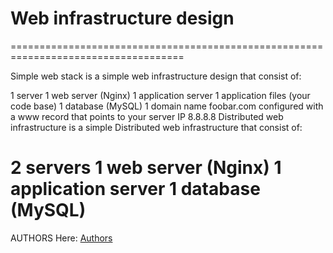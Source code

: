 <h1>Web infrastructure design</h1>
====================================================================================

Simple web stack
is a simple web infrastructure design that consist of:

1 server
1 web server (Nginx)
1 application server
1 application files (your code base)
1 database (MySQL)
1 domain name foobar.com configured with a www record that points to your server IP 8.8.8.8
Distributed web infrastructure
is a simple Distributed web infrastructure that consist of:

2 servers
1 web server (Nginx)
1 application server
1 database (MySQL)
====================================================================================

AUTHORS
Here: <a href="https://github.com/Dikachi-official/alx-system_engineering-devops/blob/master/0x09-web_infrastructure_design/AUTHORS">Authors</a>

